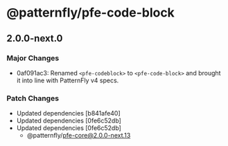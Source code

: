 # @patternfly/pfe-code-block

## 2.0.0-next.0

### Major Changes

- 0af091ac3: Renamed `<pfe-codeblock>` to `<pfe-code-block>` and brought it into line with PatternFly v4 specs.

### Patch Changes

- Updated dependencies [b841afe40]
- Updated dependencies [0fe6c52db]
- Updated dependencies [0fe6c52db]
  - @patternfly/pfe-core@2.0.0-next.13
